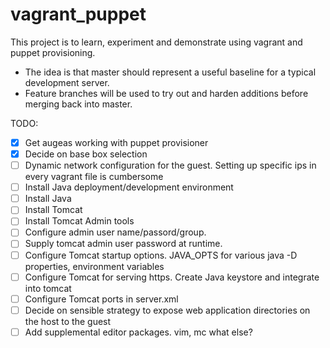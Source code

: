 vagrant_puppet
=====================

This project is to learn, experiment and demonstrate using vagrant and puppet provisioning.

- The idea is that master should represent a useful baseline for a typical development server.
- Feature branches will be used to try out and harden additions before merging back into master.

TODO:
- [x] Get augeas working with puppet provisioner
- [x] Decide on base box selection
- [ ] Dynamic network configuration for the guest. Setting up specific ips in every vagrant file is cumbersome
- [ ] Install Java deployment/development environment
- [ ] Install Java
- [ ] Install Tomcat
- [ ] Install Tomcat Admin tools
- [ ] Configure admin user name/passord/group.
- [ ] Supply tomcat admin user password at runtime.
- [ ] Configure Tomcat startup options. JAVA_OPTS for various java -D properties, environment variables
- [ ] Configure Tomcat for serving https. Create Java keystore and integrate into tomcat
- [ ] Configure Tomcat ports in server.xml
- [ ] Decide on sensible strategy to expose web application directories on the host to the guest
- [ ] Add supplemental editor packages. vim, mc what else?